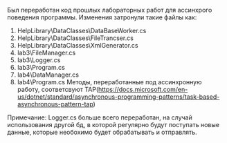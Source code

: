 Был переработан код прошлых лабораторных работ для ассинхрого поведения программы. Изменения затронули такие файлы как:
1) HelpLibrary\DataClasses\DataBaseWorker.cs
2) HelpLibrary\DataClasses\FileTrancser.cs
3) HelpLibrary\DataClasses\XmlGenerator.cs
4) lab3\FileManager.cs
5) lab3\Logger.cs 
6) lab3\Program.cs
7) lab4\DataManager.cs
8) lab4\Program.cs
Методы, переработанные под ассинхронную работу, соответсвуют TAP(https://docs.microsoft.com/en-us/dotnet/standard/asynchronous-programming-patterns/task-based-asynchronous-pattern-tap)

Примечание: Logger.cs больше всего переработан, на случай использования другой бд, в которой регулярно будут поступать новые данные, которые необохимо будет обрабатывать и отправлять.



